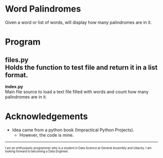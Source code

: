 # Word Palindromes
Given a word or list of words, will display how many palindromes are in it.

# Program
**files.py**<br />
Holds the function to test file and return it in a list format.
---
**index.py**<br />
Main file source to load a text file filled with words and count how many palindromes are in it.

# Acknowledgements
* Idea came from a python book (Impractical Python Projects).
  * However, the code is mine.

---
<sub><sub>I am an enthusiastic programmer who is a student in Data Science at General Assembly and Udacity. I am looking forward to becoming a Data Engineer.</sub></sub>
